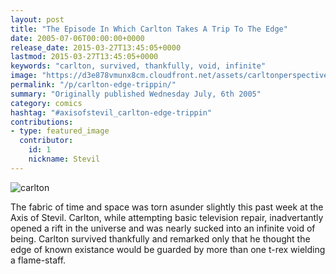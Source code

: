 ```yaml
---
layout: post
title: "The Episode In Which Carlton Takes A Trip To The Edge"
date: 2005-07-06T00:00:00+0000
release_date: 2015-03-27T13:45:05+0000
lastmod: 2015-03-27T13:45:05+0000
keywords: "carlton, survived, thankfully, void, infinite"
image: "https://d3e878vmunx8cm.cloudfront.net/assets/carltonperspective.jpg"
permalink: "/p/carlton-edge-trippin/"
summary: "Originally published Wednesday July, 6th 2005"
category: comics
hashtag: "#axisofstevil_carlton-edge-trippin"
contributions:
- type: featured_image
  contributor:
    id: 1
    nickname: Stevil
---
```


![carlton](https://d3e878vmunx8cm.cloudfront.net/assets/carltonperspective.jpg)

The fabric of time and space was torn asunder slightly this past week at the Axis of Stevil. Carlton, while attempting basic television repair, inadvertantly opened a rift in the universe and was nearly sucked into an infinite void of being. Carlton survived thankfully and remarked only that he thought the edge of known existance would be guarded by more than one t-rex wielding a flame-staff.
